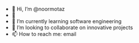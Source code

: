 - 👋 Hi, I’m @noormotaz
- 👀
- 🌱 I’m currently learning software engineering
- 💞️ I’m looking to collaborate on innovative projects
- 📫 How to reach me: email

<!---
noormotaz/noormotaz is a ✨ special ✨ repository because its `README.md` (this file) appears on your GitHub profile.
You can click the Preview link to take a look at your changes.
--->
